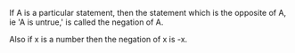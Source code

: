 If A is a particular statement, then the statement which is the opposite
of A, ie 'A is untrue,' is called the negation of A.

Also if x is a number then the negation of x is -x.
